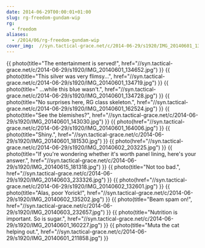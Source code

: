 ```yaml
---
date: 2014-06-29T00:00:01+01:00
slug: rg-freedom-gundam-wip
rg:
  - freedom
aliases:
  - /2014/06/rg-freedom-gundam-wip
cover_img:  //syn.tactical-grace.net/c/2014-06-29/s1920/IMG_20140601_134652.jpg
---
```

{{ photo(title="The entertainment is served!", href="//syn.tactical-grace.net/c/2014-06-29/s1920/IMG_20140601_134652.jpg") }}
{{ photo(title="This silver was very flimsy...", href="//syn.tactical-grace.net/c/2014-06-29/s1920/IMG_20140601_134719.jpg") }}
{{ photo(title=" ...while this blue wasn't.", href="//syn.tactical-grace.net/c/2014-06-29/s1920/IMG_20140601_134728.jpg") }}
{{ photo(title="No surprises here, RG class skeleton.", href="//syn.tactical-grace.net/c/2014-06-29/s1920/IMG_20140601_162524.jpg") }}
{{ photo(title="See the blemishes?", href="//syn.tactical-grace.net/c/2014-06-29/s1920/IMG_20140601_143030.jpg") }}
{{ photo(href="//syn.tactical-grace.net/c/2014-06-29/s1920/IMG_20140601_164006.jpg") }}
{{ photo(title="Shiny.", href="//syn.tactical-grace.net/c/2014-06-29/s1920/IMG_20140601_181530.jpg") }}
{{ photo(href="//syn.tactical-grace.net/c/2014-06-29/s1920/IMG_20140602_203225.jpg") }}
{{ photo(title="If you're wondering whether it's worth panel lining, here's your answer.", href="//syn.tactical-grace.net/c/2014-06-29/s1920/IMG_20140615_181318.jpg") }}
{{ photo(title="Not too bad.", href="//syn.tactical-grace.net/c/2014-06-29/s1920/IMG_20140603_233326.jpg") }}
{{ photo(href="//syn.tactical-grace.net/c/2014-06-29/s1920/IMG_20140602_132601.jpg") }}
{{ photo(title="Alas, poor Yorick!", href="//syn.tactical-grace.net/c/2014-06-29/s1920/IMG_20140602_135202.jpg") }}
{{ photo(title="Beam spam on!", href="//syn.tactical-grace.net/c/2014-06-29/s1920/IMG_20140603_232657.jpg") }}
{{ photo(title="Nutrition is important. So is sugar.", href="//syn.tactical-grace.net/c/2014-06-29/s1920/IMG_20140601_160227.jpg") }}
{{ photo(title="Muta the cat helping out.", href="//syn.tactical-grace.net/c/2014-06-29/s1920/IMG_20140601_211858.jpg") }}
